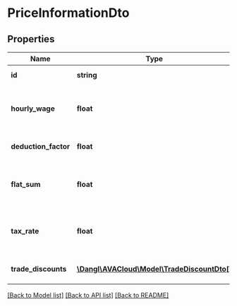 # PriceInformationDto

## Properties
Name | Type | Description | Notes
------------ | ------------- | ------------- | -------------
**id** | **string** | Elements GUID identifier. | 
**hourly_wage** | **float** | The amount of currency per one hour of manual labour work in this project. | 
**deduction_factor** | **float** | The final, total price will be deducted by this rate. | 
**flat_sum** | **float** | This is given when there is only one flat price for the whole service specification. | 
**tax_rate** | **float** | Global tax rate for the project. Note that certain elements may have a different, specific tax rate. | 
**trade_discounts** | [**\Dangl\AVACloud\Model\TradeDiscountDto[]**](TradeDiscountDto.md) | Trade discounts for offered in this ServiceSpecification. | [optional] 

[[Back to Model list]](../README.md#documentation-for-models) [[Back to API list]](../README.md#documentation-for-api-endpoints) [[Back to README]](../README.md)


